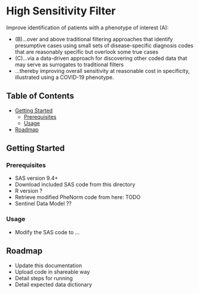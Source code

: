 # High Sensitivity Filter

Improve identification of patients with a phenotype of interest (A):

* (B)...over and above traditional filtering approaches that identify presumptive cases using small sets of disease-specific diagnosis codes that are reasonably specific but overlook some true cases 
* (C)...via a data-driven approach for discovering other coded data that may serve as surrogates to traditional filters
* ...thereby improving overall sensitivity at reasonable cost in specificity, illustrated using a COVID-19 phenotype.



## Table of Contents

* [Getting Started](#getting-started)
  * [Prerequisites](#prerequisites)
  * [Usage](#usage)
* [Roadmap](#roadmap)


## Getting Started

### Prerequisites

* SAS version 9.4+
* Download included SAS code from this directory
* R version ?
* Retrieve modified PheNorm code from here: TODO
* Sentinel Data Model ??

### Usage

* Modify the SAS code to ...

## Roadmap

* Update this documentation
* Upload code in shareable way
* Detail steps for running
* Detail expected data dictionary
